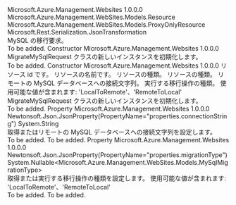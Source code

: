 <Type Name="MigrateMySqlRequest" FullName="Microsoft.Azure.Management.WebSites.Models.MigrateMySqlRequest">
  <TypeSignature Language="C#" Value="public class MigrateMySqlRequest : Microsoft.Azure.Management.WebSites.Models.ProxyOnlyResource" />
  <TypeSignature Language="ILAsm" Value=".class public auto ansi beforefieldinit MigrateMySqlRequest extends Microsoft.Azure.Management.WebSites.Models.ProxyOnlyResource" />
  <TypeSignature Language="DocId" Value="T:Microsoft.Azure.Management.WebSites.Models.MigrateMySqlRequest" />
  <TypeSignature Language="VB.NET" Value="Public Class MigrateMySqlRequest&#xA;Inherits ProxyOnlyResource" />
  <TypeSignature Language="F#" Value="type MigrateMySqlRequest = class&#xA;    inherit ProxyOnlyResource" />
  <AssemblyInfo>
    <AssemblyName>Microsoft.Azure.Management.Websites</AssemblyName>
    <AssemblyVersion>1.0.0.0</AssemblyVersion>
  </AssemblyInfo>
  <Base>
    <BaseTypeName>Microsoft.Azure.Management.WebSites.Models.Resource</BaseTypeName>
    <BaseTypeName FrameworkAlternate="azure-dotnet">Microsoft.Azure.Management.WebSites.Models.ProxyOnlyResource</BaseTypeName>
  </Base>
  <Interfaces />
  <Attributes>
    <Attribute>
      <AttributeName>Microsoft.Rest.Serialization.JsonTransformation</AttributeName>
    </Attribute>
  </Attributes>
  <Docs>
    <summary>
            MySQL の移行要求。
            </summary>
    <remarks>To be added.</remarks>
  </Docs>
  <Members>
    <Member MemberName=".ctor">
      <MemberSignature Language="C#" Value="public MigrateMySqlRequest ();" />
      <MemberSignature Language="ILAsm" Value=".method public hidebysig specialname rtspecialname instance void .ctor() cil managed" />
      <MemberSignature Language="DocId" Value="M:Microsoft.Azure.Management.WebSites.Models.MigrateMySqlRequest.#ctor" />
      <MemberSignature Language="VB.NET" Value="Public Sub New ()" />
      <MemberType>Constructor</MemberType>
      <AssemblyInfo>
        <AssemblyName>Microsoft.Azure.Management.Websites</AssemblyName>
        <AssemblyVersion>1.0.0.0</AssemblyVersion>
      </AssemblyInfo>
      <Parameters />
      <Docs>
        <summary>
            MigrateMySqlRequest クラスの新しいインスタンスを初期化します。
            </summary>
        <remarks>To be added.</remarks>
      </Docs>
    </Member>
    <Member MemberName=".ctor">
      <MemberSignature Language="C#" Value="public MigrateMySqlRequest (string id = null, string name = null, string kind = null, string type = null, string connectionString = null, Nullable&lt;Microsoft.Azure.Management.WebSites.Models.MySqlMigrationType&gt; migrationType = null);" />
      <MemberSignature Language="ILAsm" Value=".method public hidebysig specialname rtspecialname instance void .ctor(string id, string name, string kind, string type, string connectionString, valuetype System.Nullable`1&lt;valuetype Microsoft.Azure.Management.WebSites.Models.MySqlMigrationType&gt; migrationType) cil managed" />
      <MemberSignature Language="DocId" Value="M:Microsoft.Azure.Management.WebSites.Models.MigrateMySqlRequest.#ctor(System.String,System.String,System.String,System.String,System.String,System.Nullable{Microsoft.Azure.Management.WebSites.Models.MySqlMigrationType})" />
      <MemberSignature Language="VB.NET" Value="Public Sub New (Optional id As String = null, Optional name As String = null, Optional kind As String = null, Optional type As String = null, Optional connectionString As String = null, Optional migrationType As Nullable(Of MySqlMigrationType) = null)" />
      <MemberSignature Language="F#" Value="new Microsoft.Azure.Management.WebSites.Models.MigrateMySqlRequest : string * string * string * string * string * Nullable&lt;Microsoft.Azure.Management.WebSites.Models.MySqlMigrationType&gt; -&gt; Microsoft.Azure.Management.WebSites.Models.MigrateMySqlRequest" Usage="new Microsoft.Azure.Management.WebSites.Models.MigrateMySqlRequest (id, name, kind, type, connectionString, migrationType)" />
      <MemberType>Constructor</MemberType>
      <AssemblyInfo>
        <AssemblyName>Microsoft.Azure.Management.Websites</AssemblyName>
        <AssemblyVersion>1.0.0.0</AssemblyVersion>
      </AssemblyInfo>
      <Parameters>
        <Parameter Name="id" Type="System.String" />
        <Parameter Name="name" Type="System.String" />
        <Parameter Name="kind" Type="System.String" />
        <Parameter Name="type" Type="System.String" />
        <Parameter Name="connectionString" Type="System.String" />
        <Parameter Name="migrationType" Type="System.Nullable&lt;Microsoft.Azure.Management.WebSites.Models.MySqlMigrationType&gt;" />
      </Parameters>
      <Docs>
        <param name="id">リソース id です。</param>
        <param name="name">リソースの名前です。</param>
        <param name="kind">リソースの種類。</param>
        <param name="type">リソースの種類。</param>
        <param name="connectionString">リモートの MySQL データベースへの接続文字列。</param>
        <param name="migrationType">実行する移行操作の種類。 使用可能な値が含まれます: 'LocalToRemote'、'RemoteToLocal'</param>
        <summary>
            MigrateMySqlRequest クラスの新しいインスタンスを初期化します。
            </summary>
        <remarks>To be added.</remarks>
      </Docs>
    </Member>
    <Member MemberName="ConnectionString">
      <MemberSignature Language="C#" Value="public string ConnectionString { get; set; }" />
      <MemberSignature Language="ILAsm" Value=".property instance string ConnectionString" />
      <MemberSignature Language="DocId" Value="P:Microsoft.Azure.Management.WebSites.Models.MigrateMySqlRequest.ConnectionString" />
      <MemberSignature Language="VB.NET" Value="Public Property ConnectionString As String" />
      <MemberSignature Language="F#" Value="member this.ConnectionString : string with get, set" Usage="Microsoft.Azure.Management.WebSites.Models.MigrateMySqlRequest.ConnectionString" />
      <MemberType>Property</MemberType>
      <AssemblyInfo>
        <AssemblyName>Microsoft.Azure.Management.Websites</AssemblyName>
        <AssemblyVersion>1.0.0.0</AssemblyVersion>
      </AssemblyInfo>
      <Attributes>
        <Attribute>
          <AttributeName>Newtonsoft.Json.JsonProperty(PropertyName="properties.connectionString")</AttributeName>
        </Attribute>
      </Attributes>
      <ReturnValue>
        <ReturnType>System.String</ReturnType>
      </ReturnValue>
      <Docs>
        <summary>
            取得またはリモートの MySQL データベースへの接続文字列を設定します。
            </summary>
        <value>To be added.</value>
        <remarks>To be added.</remarks>
      </Docs>
    </Member>
    <Member MemberName="MigrationType">
      <MemberSignature Language="C#" Value="public Nullable&lt;Microsoft.Azure.Management.WebSites.Models.MySqlMigrationType&gt; MigrationType { get; set; }" />
      <MemberSignature Language="ILAsm" Value=".property instance valuetype System.Nullable`1&lt;valuetype Microsoft.Azure.Management.WebSites.Models.MySqlMigrationType&gt; MigrationType" />
      <MemberSignature Language="DocId" Value="P:Microsoft.Azure.Management.WebSites.Models.MigrateMySqlRequest.MigrationType" />
      <MemberSignature Language="VB.NET" Value="Public Property MigrationType As Nullable(Of MySqlMigrationType)" />
      <MemberSignature Language="F#" Value="member this.MigrationType : Nullable&lt;Microsoft.Azure.Management.WebSites.Models.MySqlMigrationType&gt; with get, set" Usage="Microsoft.Azure.Management.WebSites.Models.MigrateMySqlRequest.MigrationType" />
      <MemberType>Property</MemberType>
      <AssemblyInfo>
        <AssemblyName>Microsoft.Azure.Management.Websites</AssemblyName>
        <AssemblyVersion>1.0.0.0</AssemblyVersion>
      </AssemblyInfo>
      <Attributes>
        <Attribute>
          <AttributeName>Newtonsoft.Json.JsonProperty(PropertyName="properties.migrationType")</AttributeName>
        </Attribute>
      </Attributes>
      <ReturnValue>
        <ReturnType>System.Nullable&lt;Microsoft.Azure.Management.WebSites.Models.MySqlMigrationType&gt;</ReturnType>
      </ReturnValue>
      <Docs>
        <summary>
            取得または実行する移行操作の種類を設定します。 使用可能な値が含まれます: 'LocalToRemote'、'RemoteToLocal'
            </summary>
        <value>To be added.</value>
        <remarks>To be added.</remarks>
      </Docs>
    </Member>
  </Members>
</Type>